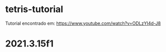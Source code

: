 # tetris-tutorial

Tutorial encontrado em: https://www.youtube.com/watch?v=ODLzYI4d-J8

# 2021.3.15f1
